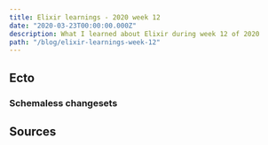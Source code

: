 ```yaml
---
title: Elixir learnings - 2020 week 12
date: "2020-03-23T00:00:00.000Z"
description: What I learned about Elixir during week 12 of 2020
path: "/blog/elixir-learnings-week-12"
---
```


## Ecto

### Schemaless changesets

## Sources

[ecto-schemaless]: https://hexdocs.pm/ecto/Ecto.Changeset.html
